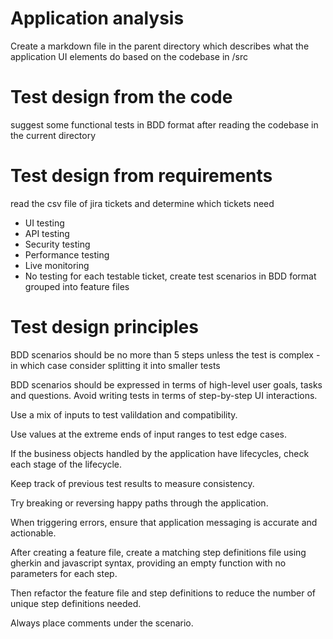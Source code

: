 # Application analysis
Create a markdown file in the parent directory which describes what the application UI elements do based on the codebase in /src

# Test design from the code
suggest some functional tests in BDD format after reading the codebase in the current directory

# Test design from requirements
read the csv file of jira tickets and determine which tickets need
- UI testing
- API testing
- Security testing
- Performance testing
- Live monitoring
- No testing
for each testable ticket, create test scenarios in BDD format grouped into feature files

# Test design principles
BDD scenarios should be no more than 5 steps unless the test is complex - in which case consider splitting it into smaller tests

BDD scenarios should be expressed in terms of high-level user goals, tasks and questions. Avoid writing tests in terms of step-by-step UI interactions.

Use a mix of inputs to test valildation and compatibility.

Use values at the extreme ends of input ranges to test edge cases.

If the business objects handled by the application have lifecycles, check each stage of the lifecycle.

Keep track of previous test results to measure consistency.

Try breaking or reversing happy paths through the application.

When triggering errors, ensure that application messaging is accurate and actionable.

After creating a feature file, create a matching step definitions file using gherkin and javascript syntax, providing an empty function with no parameters for each step.

Then refactor the feature file and step definitions to reduce the number of unique step definitions needed.

Always place comments under the scenario.